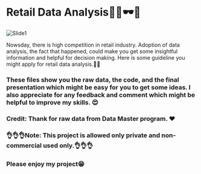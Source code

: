 # Retail Data Analysis🥼👖🕶👟

![Slide1](https://user-images.githubusercontent.com/50080574/223018938-9d365eff-6ec0-4cf7-9e6c-7a9dd3a9cb55.PNG)


Nowsday, there is high competition in retail industry. Adoption of data analysis, the fact that happened, could make you get some insightful information and helpful for decision making. Here is some guideline you might apply for retail data analysis.📑📇


### These files show you the raw data, the code, and the final presentation which might be easy for you to get some ideas. I also appreciate for any feedback and comment which might be helpful to improve my skills. 😍

### Credit:  Thank for raw data from Data Master program. ❤️

### 👌👌👌Note: This project is allowed only private and non-commercial used only.👌👌👌

### Please enjoy my project😁
